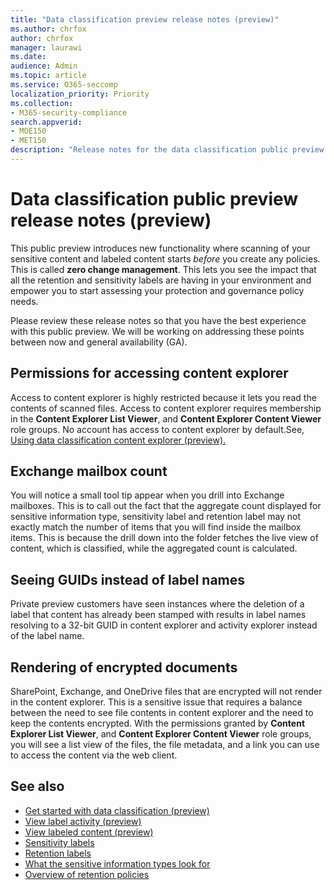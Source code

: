 ```yaml
---
title: "Data classification preview release notes (preview)"
ms.author: chrfox
author: chrfox
manager: laurawi
ms.date: 
audience: Admin
ms.topic: article
ms.service: O365-seccomp
localization_priority: Priority
ms.collection: 
- M365-security-compliance
search.appverid: 
- MOE150
- MET150
description: "Release notes for the data classification public preview."
---
```


# Data classification public preview release notes (preview)

This public preview introduces new functionality where scanning of your sensitive content and labeled content starts *before* you create any policies. This is called **zero change management**. This lets you see the impact that all the retention and sensitivity labels are having in your environment and empower you to start assessing your protection and governance policy needs.

Please review these release notes so that you have the best experience with this public preview. We will be working on addressing these points between now and general availability (GA).

## Permissions for accessing content explorer

Access to content explorer is highly restricted because it lets you read the contents of scanned files. Access to content explorer requires membership in the **Content Explorer List Viewer**, and **Content Explorer Content Viewer** role groups. No account has access to content explorer by default.See, [Using data classification content explorer (preview).](data-classification-content-explorer.md#permissions)

## Exchange mailbox count

You will notice a small tool tip appear when you drill into Exchange mailboxes. This is to call out the fact that the aggregate count displayed for sensitive information type, sensitivity label and retention label may not exactly match the number of items that you will find inside the mailbox items. This is because the drill down into the folder fetches the live view of content, which is classified, while the aggregated count is calculated.

## Seeing GUIDs instead of label names

Private preview customers have seen instances where the deletion of a label that content has already been stamped with results in label names resolving to a 32-bit GUID in content explorer and activity explorer instead of the label name. 

## Rendering of encrypted documents

SharePoint, Exchange, and OneDrive files that are encrypted will not render in the content explorer. This is a sensitive issue that requires a balance between the need to see file contents in content explorer and the need to keep the contents encrypted. With the permissions granted by **Content Explorer List Viewer**, and **Content Explorer Content Viewer** role groups, you will see a list view of the files, the file  metadata, and a link you can use to access the content via the web client. 

## See also

- [Get started with data classification (preview)](data-classification-overview.md)
- [View label activity (preview)](data-classification-activity-explorer.md)
- [View labeled content (preview)](data-classification-content-explorer.md)
- [Sensitivity labels](sensitivity-labels.md)
- [Retention labels](labels.md)
- [What the sensitive information types look for](what-the-sensitive-information-types-look-for.md)
- [Overview of retention policies](retention-policies.md)
